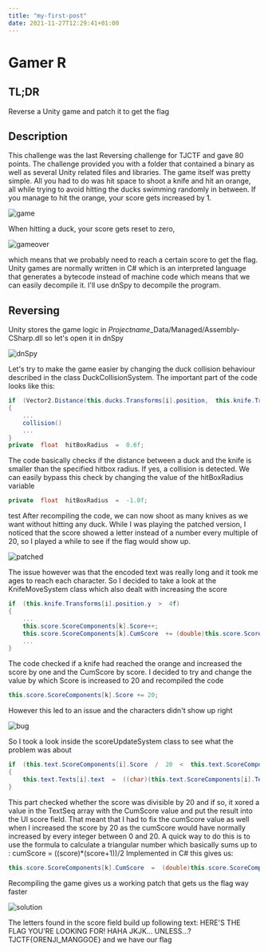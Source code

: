 ```yaml
---
title: "my-first-post"
date: 2021-11-27T12:29:41+01:00
---
```



# Gamer R


## TL;DR
Reverse a Unity game and patch it to get the flag
## Description
This challenge was the last Reversing challenge for TJCTF and gave 80 points. The challenge provided you with a folder that contained a binary as well as several Unity related files and libraries. The game itself was pretty simple. All you had to do was hit space to shoot a knife and hit an orange, all while trying to avoid hitting the ducks swimming randomly in between.
If you manage to hit the orange, your score gets increased by 1.

![game](/images/car.jpg)

When hitting a duck, your score gets reset to zero,

![gameover](img/gameover.gif)

which means that we probably need to reach a certain score to get the flag. Unity games are normally written in C# which is an interpreted language that generates a bytecode instead of machine code which means that we can easily decompile it. I'll use dnSpy to decompile the program. 

## Reversing
Unity stores the game logic in *Projectname*_Data/Managed/Assembly-CSharp.dll so let's open it in dnSpy

![dnSpy](img/dnSpy.png)

Let's try to make the game easier by changing the duck collision behaviour described in the class DuckCollisionSystem.
The important part of the code looks like this:
```csharp
if  (Vector2.Distance(this.ducks.Transforms[i].position,  this.knife.Transforms[j].position)  <  this.hitBoxRadius)
{
	...
	collision()
	...
}
private  float  hitBoxRadius  =  0.6f;
```
The code basically checks if the distance between a duck and the knife is smaller than  the specified hitbox radius. If yes, a collision is detected. We can easily bypass this check by changing the value of the hitBoxRadius variable
```csharp
private  float  hitBoxRadius  =  -1.0f;
```
test
After recompiling the code, we can now shoot as many knives as we want without hitting any duck. While I was playing the patched version, I noticed that the score showed a letter instead of a number every multiple of 20, so I played a while to see if the flag would show up. 

![patched](img/hacked.gif)

The issue however was that the encoded text was really long and it took me ages to reach each character. So I decided to take a look at the KnifeMoveSystem class which also dealt with increasing the score
```csharp
if  (this.knife.Transforms[i].position.y  >  4f)  
{  
	...
	this.score.ScoreComponents[k].Score++;  
	this.score.ScoreComponents[k].CumScore  += (double)this.score.ScoreComponents[k].Score;
	...
}
```
The code checked if a knife had reached the orange and increased the score by one and the CumScore by score. I decided to try and change the value by which Score is increased to 20 and recompiled the code
```csharp
this.score.ScoreComponents[k].Score += 20;  
```
However this led to an issue and the characters didn't show up right

![bug](img/problem.gif)

So I took a look inside the scoreUpdateSystem class to see what the problem was about
```csharp
if  (this.text.ScoreComponents[i].Score  /  20  <  this.text.ScoreComponents[i].TextSeq.Length  &&  this.text.ScoreComponents[i].Score  %  20  ==  0)  
{  
	this.text.Texts[i].text  =  ((char)(this.text.ScoreComponents[i].TextSeq[this.text.ScoreComponents[i].Score  /  20]  ^  (int)(this.text.ScoreComponents[i].CumScore  %  4096.0))).ToString();  
}
```
This part checked whether the score was divisible by 20 and if so, it xored a value in the TextSeq array with the CumScore value and put the result into the UI score field. That meant that I had to fix the cumScore value as well when I increased the score by 20 as the cumScore would have normally increased by every integer between 0 and 20. A quick way to do this is to use the formula to calculate a triangular number which basically sums up to :
cumScore = ((score)*(score+1))/2
Implemented in C# this gives us:
```csharp
this.score.ScoreComponents[k].CumScore  =  (double)this.score.ScoreComponents[k].Score  *  ((double)this.score.ScoreComponents[k].Score  +  1.0)  /  2.0;
```
Recompiling the game gives us a working patch that gets us the flag way faster

![solution](img/solution.gif)

The letters found in the score field build up following text:
HERE'S THE FLAG YOU'RE LOOKING FOR! HAHA JKJK... UNLESS...? TJCTF{ORENJI_MANGGOE}
and we have our flag

